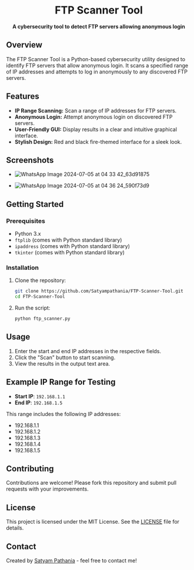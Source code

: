 <h1 align="center">FTP Scanner Tool</h1>

<p align="center">
  <b>A cybersecurity tool to detect FTP servers allowing anonymous login</b>
</p>

## Overview

The FTP Scanner Tool is a Python-based cybersecurity utility designed to identify FTP servers that allow anonymous login. It scans a specified range of IP addresses and attempts to log in anonymously to any discovered FTP servers.

## Features

- **IP Range Scanning:** Scan a range of IP addresses for FTP servers.
- **Anonymous Login:** Attempt anonymous login on discovered FTP servers.
- **User-Friendly GUI:** Display results in a clear and intuitive graphical interface.
- **Stylish Design:** Red and black fire-themed interface for a sleek look.

## Screenshots

<!-- Add screenshots here -->
- ![WhatsApp Image 2024-07-05 at 04 33 42_63d91875](https://github.com/Satyampathania/FTP-Scanner-Tool-/assets/71765680/8d9d039c-72ef-4db8-a82b-e10d344eab19)

- ![WhatsApp Image 2024-07-05 at 04 36 24_590f73d9](https://github.com/Satyampathania/FTP-Scanner-Tool-/assets/71765680/ca237dea-8971-43fa-b566-2b2a7a0f45f0)

## Getting Started

### Prerequisites

- Python 3.x
- `ftplib` (comes with Python standard library)
- `ipaddress` (comes with Python standard library)
- `tkinter` (comes with Python standard library)

### Installation

1. Clone the repository:

    ```bash
    git clone https://github.com/Satyampathania/FTP-Scanner-Tool.git
    cd FTP-Scanner-Tool
    ```

2. Run the script:

    ```bash
    python ftp_scanner.py
    ```

## Usage

1. Enter the start and end IP addresses in the respective fields.
2. Click the "Scan" button to start scanning.
3. View the results in the output text area.

## Example IP Range for Testing

- **Start IP**: `192.168.1.1`
- **End IP**: `192.168.1.5`

This range includes the following IP addresses:
- 192.168.1.1
- 192.168.1.2
- 192.168.1.3
- 192.168.1.4
- 192.168.1.5

## Contributing

Contributions are welcome! Please fork this repository and submit pull requests with your improvements.

## License

This project is licensed under the MIT License. See the [LICENSE](LICENSE) file for details.

## Contact

Created by [Satyam Pathania](https://github.com/Satyampathania) - feel free to contact me!
